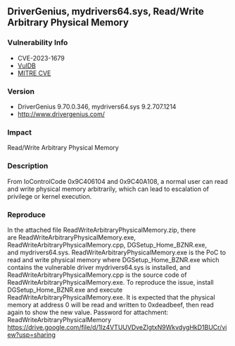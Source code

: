 ## DriverGenius, mydrivers64.sys, Read/Write Arbitrary Physical Memory

### Vulnerability Info
* CVE-2023-1679
* [VulDB](https://vuldb.com/?id.224236)
* [MITRE CVE](https://cve.mitre.org/cgi-bin/cvename.cgi?name=CVE-2023-1679)

### Version
* DriverGenius 9.70.0.346, mydrivers64.sys 9.2.707.1214
* http://www.drivergenius.com/

### Impact
Read/Write Arbitrary Physical Memory

### Description
From IoControlCode 0x9C406104 and 0x9C40A108, a normal user can read and write physical memory arbitrarily, which can lead to escalation of privilege or kernel execution.

### Reproduce
In the attached file ReadWriteArbitraryPhysicalMemory.zip, there are ReadWriteArbitraryPhysicalMemory.exe, ReadWriteArbitraryPhysicalMemory.cpp, DGSetup_Home_BZNR.exe, and mydrivers64.sys. ReadWriteArbitraryPhysicalMemory.exe is the PoC to read and write physical memory where DGSetup_Home_BZNR.exe which contains the vulnerable driver mydrivers64.sys is installed, and ReadWriteArbitraryPhysicalMemory.cpp is the source code of ReadWriteArbitraryPhysicalMemory.exe. To reproduce the issue, install DGSetup_Home_BZNR.exe and execute ReadWriteArbitraryPhysicalMemory.exe. It is expected that the physical memory at address 0 will be read and written to 0xdeadbeef, then read again to show the new value.  Password for attachment: ReadWriteArbitraryPhysicalMemory
https://drive.google.com/file/d/1Iz4VTUUVDveZlgtxN9WkvdygHkD1BUCr/view?usp=sharing